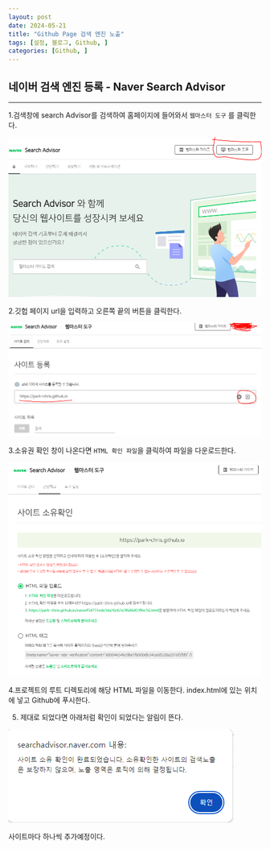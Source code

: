 ```yaml
---
layout: post
date: 2024-05-21
title: "Github Page 검색 엔진 노출"
tags: [설정, 블로그, Github, ]
categories: [Github, ]
---
```




## 네이버 검색 엔진 등록 - Naver Search Advisor 


---


1.검색창에 search Advisor를 검색하여 홈페이지에 들어와서 `웹마스터 도구` 를 클릭한다.


![0](/assets/img/GBD23/0.png)


2.깃헙 페이지 url을 입력하고 오른쪽 끝의 버튼을 클릭한다.


![1](/assets/img/GBD23/1.png)


3.소유권 확인 창이 나온다면 `HTML 확인 파일`을 클릭하여 파일을 다운로드한다.


![2](/assets/img/GBD23/2.png)


4.프로젝트의 루트 디렉토리에 해당 HTML 파일을 이동한다. index.html에 있는 위치에 넣고 Github에 푸시한다.


5. 제대로 되었다면 아래처럼 확인이 되었다는 알림이 뜬다.


![3](/assets/img/GBD23/3.png)


사이트마다 하나씩 추가예정이다.

